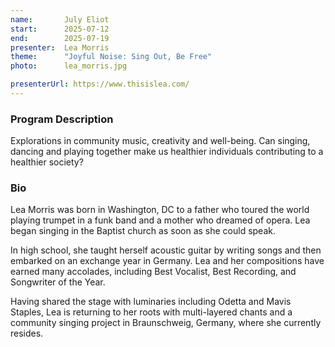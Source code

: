 ```yaml
---
name:       July Eliot
start:      2025-07-12
end:        2025-07-19
presenter:  Lea Morris
theme:      "Joyful Noise: Sing Out, Be Free"
photo:      lea_morris.jpg

presenterUrl: https://www.thisislea.com/
---
```


### Program Description

Explorations in community music, creativity and well-being. Can singing, dancing and playing together make us healthier 
individuals contributing to a healthier society?

### Bio

Lea Morris was born in Washington, DC to a father who toured the world playing trumpet in a funk band and 
a mother who dreamed of opera. Lea began singing in the Baptist church as soon as she could speak. 

In high school, she taught herself acoustic guitar by writing songs and then embarked on an exchange year in Germany. 
Lea and her compositions have earned many accolades, including Best Vocalist, Best Recording, and Songwriter of the Year.

Having shared the stage with luminaries including Odetta and Mavis Staples, Lea is returning to her 
roots with multi-layered chants and a community singing project in Braunschweig, Germany, where she currently resides.
